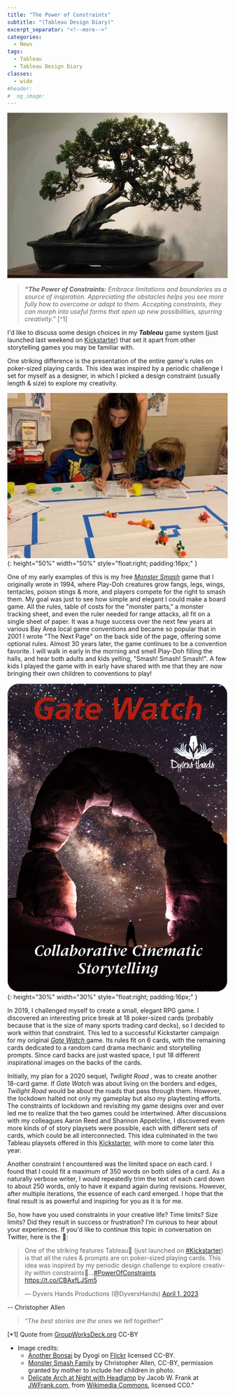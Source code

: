 ```yaml
---
title: "The Power of Constraints"
subtitle: "(Tableau Design Diary)"
excerpt_separator: "<!--more-->"
categories:
  - News
tags:
  - Tableau
  - Tableau Design Diary
classes:
  - wide
#header:
#  og_image: 
---
```


![Another Bonsai](/assets/images/originals/5524991164_9d9c99bdd7_o.jpg)

> ***“The Power of Constraints:**  Embrace limitations and boundaries as a source of inspiration. Appreciating the obstacles helps you see more fully how to overcome or adapt to them. Accepting constraints, they can morph into useful forms that open up new possibilities, spurring creativity.”*    [^1]

I'd like to discuss some design choices in my ***Tableau***  game system (just launched last weekend on [Kickstarter](https://www.kickstarter.com/projects/christophera/tableau-twilight-road-and-gate-watch-playsets-quickstarter)) that set it apart from other storytelling games you may be familiar with.

One striking difference is the presentation of the entire game's rules on poker-sized playing cards. This idea was inspired by a periodic challenge I set for myself as a designer, in which I picked a design constraint (usually length & size) to explore my creativity.

![Monster Smash Family](/assets/images/originals/DzzjySEVAAAJWS9.jpg){: height="50%" width="50%" style="float:right; padding:16px;" }

One of my early examples of this is my free [*Monster Smash*](https://github.com/ChristopherA/MonsterSmashGame2001) game that I originally wrote in 1994, where Play-Doh creatures grow fangs, legs, wings, tentacles, poison stings & more, and players compete for the right to smash them. My goal was just to see how simple and elegant I could make a board game. All the rules, table of costs for the "monster parts," a monster tracking sheet, and even the ruler needed for range attacks, all fit on a single sheet of paper. It was a huge success over the next few years at various Bay Area local game conventions and became so popular that in 2001 I wrote "The Next Page" on the back side of the page, offering some optional rules. Almost 30 years later, the game continues to be a convention favorite. I will walk in early in the morning and smell Play-Doh filling the halls, and hear both adults and kids yelling, "Smash! Smash! Smash!". A few kids I played the game with in early have shared with me that they are now bringing their own children to conventions to play!

![Gate Watch - Cover (Transparent, Curved Corners, 750x1050)](/assets/images/games/gatewatch2019/gate_watch_2019_cover_transparent_curvedcorners_750x1050.png){: height="30%" width="30%" style="float:right; padding:16px;" }

In 2019, I challenged myself to create a small, elegant RPG game. I discovered an interesting price break at 18 poker-sized cards (probably because that is the size of many sports trading card decks), so I decided to work within that constraint. This led to a successful Kickstarter campaign for my original [ *Gate Watch* ](https://www.kickstarter.com/projects/christophera/gate-watcha-collaborative-storytelling-game-quickstarter) game. Its rules fit on 6 cards, with the remaining cards dedicated to a random card drama mechanic and storytelling prompts. Since card backs are just wasted space, I put 18 different inspirational images on the backs of the cards.

Initially, my plan for a 2020 sequel, *Twilight Road* , was to create another 18-card game. If  *Gate Watch*  was about living on the borders and edges,  *Twilight Road*  would be about the roads that pass through them. However, the lockdown halted not only my gameplay but also my playtesting efforts. The constraints of lockdown and revisiting my game designs over and over led me to realize that the two games could be intertwined. After discussions with my colleagues Aaron Reed and Shannon Appelcline, I discovered even more kinds of of story playsets were possible, each with different sets of cards, which could be all interconnected. This idea culminated in the two Tableau playsets offered in this [Kickstarter](https://www.kickstarter.com/projects/christophera/tableau-twilight-road-and-gate-watch-playsets-quickstarter), with more to come later this year.

Another constraint I encountered was the limited space on each card. I found that I could fit a maximum of 350 words on both sides of a card. As a naturally verbose writer, I would repeatedly trim the text of each card down to about 250 words, only to have it expand again during revisions. However, after multiple iterations, the essence of each card emerged. I hope that the final result is as powerful and inspiring for you as it is for me.

So, how have you used constraints in your creative life? Time limits? Size limits? Did they result in success or frustration? I’m curious to hear about your experiences. If you'd like to continue this topic in conversation on Twitter, here is the 🧵:

<blockquote class="twitter-tweet"><p lang="en" dir="ltr">One of the striking features Tableau🎴 (just launched on <a href="https://twitter.com/hashtag/Kickstarter?src=hash&amp;ref_src=twsrc%5Etfw">#Kickstarter</a>) is that all the rules &amp; prompts are on poker-sized playing cards. This idea was inspired by my periodic design challenge to explore creativity within constraints🧵…<a href="https://twitter.com/hashtag/PowerOfConstraints?src=hash&amp;ref_src=twsrc%5Etfw">#PowerOfConstraints</a> <a href="https://t.co/CBAxfLJSm5">https://t.co/CBAxfLJSm5</a></p>&mdash; Dyvers Hands Productions (@DyversHands) <a href="https://twitter.com/DyversHands/status/1642282294349291523?ref_src=twsrc%5Etfw">April 1, 2023</a></blockquote> <script async src="https://platform.twitter.com/widgets.js" charset="utf-8"></script>

-- Christopher Allen

> *“The best stories are the ones we tell together!”*

[*1] Quote from [GroupWorksDeck.org](https://groupworksdeck.org/patterns/Power_of_Constraints) CC-BY

* Image credits: 
  * [Another Bonsai](/assets/images/originals/5524991164_9d9c99bdd7_o.jpg) by Dyogi on [Flickr](https://www.flickr.com/photos/30014417@N04/5524991164/) licensed CC-BY.
  * [Monster Smash Family](/assets/images/originals/DzzjySEVAAAJWS9.jpg) by Christopher Allen, CC-BY, permission granted by mother to include her children in photo.
  * [Delicate Arch at Night with Headlamp](/assets/images/originals/Delicate_Arch_at_Night_with_Headlamp_(8708155337).jpg) by Jacob W. Frank at [JWFrank.com](https://JWFrank.com), from [Wikimedia Commons](https://commons.wikimedia.org/wiki/File:Delicate_Arch_at_Night_with_Headlamp_%288708155337%29.jpg), licensed CC0."
